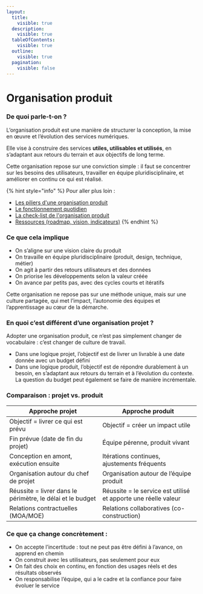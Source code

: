 ```yaml
---
layout:
  title:
    visible: true
  description:
    visible: true
  tableOfContents:
    visible: true
  outline:
    visible: true
  pagination:
    visible: false
---
```


# Organisation produit

### De quoi parle-t-on ?

L’organisation produit est une manière de structurer la conception, la mise en œuvre et l’évolution des services numériques.

Elle vise à construire des services **utiles, utilisables et utilisés**, en s’adaptant aux retours du terrain et aux objectifs de long terme.

Cette organisation repose sur une conviction simple : il faut se concentrer sur les besoins des utilisateurs, travailler en équipe pluridisciplinaire, et améliorer en continu ce qui est réalisé.&#x20;

{% hint style="info" %}
Pour aller plus loin :&#x20;

* [Les piliers d'une organisation produit](les-piliers-dune-organisation-produit.md)
* [Le fonctionnement quotidien](le-fonctionnement-quotidien.md)
* [La check-list de l'organisation produit](la-check-list-de-lorganisation-produit.md)
* [Ressources (roadmap, vision, indicateurs)](ressources/)
{% endhint %}

### Ce que cela implique

* On s’aligne sur une vision claire du produit
* On travaille en équipe pluridisciplinaire (produit, design, technique, métier)
* On agit à partir des retours utilisateurs et des données
* On priorise les développements selon la valeur créée
* On avance par petits pas, avec des cycles courts et itératifs

Cette organisation ne repose pas sur une méthode unique, mais sur une culture partagée, qui met l’impact, l’autonomie des équipes et l’apprentissage au cœur de la démarche.

### En quoi c’est différent d’une organisation projet ?

Adopter une organisation produit, ce n’est pas simplement changer de vocabulaire : c’est changer de culture de travail.&#x20;

* Dans une logique projet, l’objectif est de livrer un livrable à une date donnée avec un budget défini
* Dans une logique produit, l’objectif est de répondre durablement à un besoin, en s’adaptant aux retours du terrain et à l’évolution du contexte. La question du budget peut également se faire de manière incrémentale.&#x20;

### **Comparaison : projet vs. produit**

| Approche projet                                            | Approche produit                                               |
| ---------------------------------------------------------- | -------------------------------------------------------------- |
| Objectif = livrer ce qui est prévu                         | Objectif = créer un impact utile                               |
| Fin prévue (date de fin du projet)                         | Équipe pérenne, produit vivant                                 |
| Conception en amont, exécution ensuite                     | Itérations continues, ajustements fréquents                    |
| Organisation autour du chef de projet                      | Organisation autour de l’équipe produit                        |
| Réussite = livrer dans le périmètre, le délai et le budget | Réussite = le service est utilisé et apporte une réelle valeur |
| Relations contractuelles (MOA/MOE)                         | Relations collaboratives (co-construction)                     |

### Ce que ça change concrètement :

* On accepte l’incertitude : tout ne peut pas être défini à l’avance, on apprend en chemin
* On construit avec les utilisateurs, pas seulement pour eux
* On fait des choix en continu, en fonction des usages réels et des résultats observés
* On responsabilise l’équipe, qui a le cadre et la confiance pour faire évoluer le service

